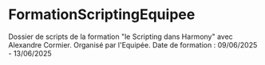 # FormationScriptingEquipee
Dossier de scripts de la formation "le Scripting dans Harmony" avec Alexandre Cormier. Organisé par l'Equipée.
Date de formation : 09/06/2025 - 13/06/2025

